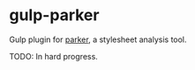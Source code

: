 # gulp-parker

Gulp plugin for [parker](https://github.com/katiefenn/parker), a stylesheet analysis tool.

TODO: In hard progress.
